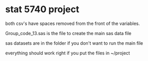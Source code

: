 # stat 5740 project
both csv's have spaces removed from the front of the variables.

Group_code_13.sas is the file to create the main sas data file

sas datasets are in the folder if you don't want to run the main file

everything should work right if you put the files in ~/project
